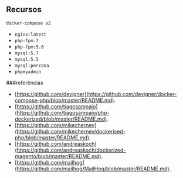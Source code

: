 ## Recursos 

```
docker-compose v2
```
- `nginx:latest`
- `php-fpm:7`
- `php-fpm:5.6`
- `mysql:5.7`
- `mysql:5.5`
- `mysql:percona`
- `phpmyadmin`

###referências
- [https://github.com/devigner](https://github.com/devigner/docker-compose-php/blob/master/README.md).
- [https://github.com/tiagosampaio](https://github.com/tiagosampaio/php-dockerized/blob/master/README.md).
- [https://github.com/mikechernev](https://github.com/mikechernev/dockerised-php/blob/master/README.md).
- [https://github.com/andreaskoch](https://github.com/andreaskoch/dockerized-magento/blob/master/README.md).
- [https://github.com/mailhog](https://github.com/mailhog/MailHog/blob/master/README.md).

